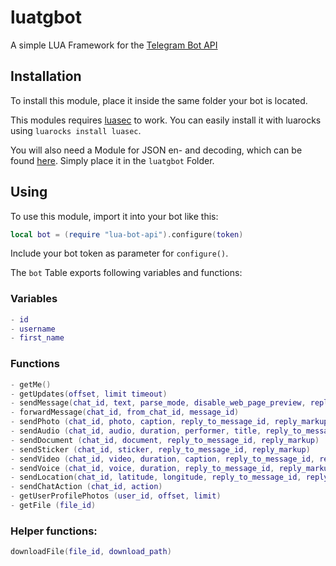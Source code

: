 # luatgbot
A simple LUA Framework for the [Telegram Bot API](https://https://core.telegram.org/bots/api)


## Installation

To install this module, place it inside the same folder your bot is located.

This modules requires [luasec](https://github.com/brunoos/luasec) to work.
You can easily install it with luarocks using `luarocks install luasec`.


You will also need a Module for JSON en- and decoding, which can be found [here](http://regex.info/code/JSON.lua).
Simply place it in the `luatgbot` Folder.

## Using

To use this module, import it into your bot like this:
```lua
local bot = (require "lua-bot-api").configure(token)
```
Include your bot token as parameter for `configure()`.

The `bot` Table exports following variables and functions:

### Variables

```lua
- id
- username
- first_name
```

### Functions

```lua
- getMe()
- getUpdates(offset, limit timeout)
- sendMessage(chat_id, text, parse_mode, disable_web_page_preview, reply_to_message_id, reply_markup)
- forwardMessage(chat_id, from_chat_id, message_id)
- sendPhoto (chat_id, photo, caption, reply_to_message_id, reply_markup)
- sendAudio (chat_id, audio, duration, performer, title, reply_to_message_id, reply_markup)
- sendDocument (chat_id, document, reply_to_message_id, reply_markup)
- sendSticker (chat_id, sticker, reply_to_message_id, reply_markup)
- sendVideo (chat_id, video, duration, caption, reply_to_message_id, reply_markup)
- sendVoice (chat_id, voice, duration, reply_to_message_id, reply_markup)
- sendLocation(chat_id, latitude, longitude, reply_to_message_id, reply_markup)
- sendChatAction (chat_id, action)
- getUserProfilePhotos (user_id, offset, limit)
- getFile (file_id)
```
### Helper functions:

```lua
downloadFile(file_id, download_path)
```

